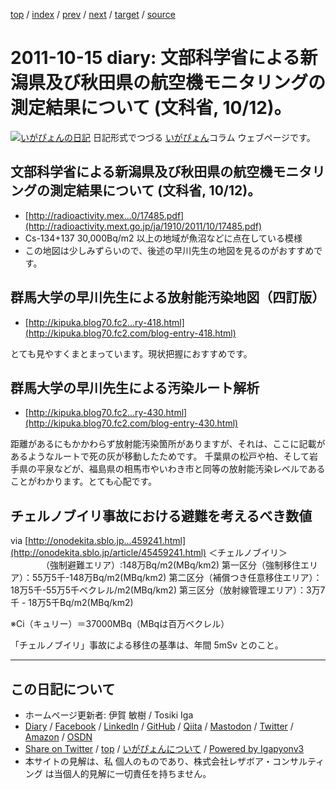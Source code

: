 [top](../index.html) 
 / [index](index.html) 
 / [prev](ig111014.html) 
 / [next](ig111017.html) 
 / [target](https://www.igapyon.jp/igapyon/diary/2011/ig111015.html) 
 / [source](https://github.com/igapyon/diary/blob/master/2011/ig111015.src.md) 

2011-10-15 diary: 文部科学省による新潟県及び秋田県の航空機モニタリングの測定結果について (文科省, 10/12)。
=====================================================================================================
[![いがぴょんの日記](https://www.igapyon.jp/igapyon/diary/images/iga200306s.jpg "いがぴょん")](https://www.igapyon.jp/igapyon/diary/memo/memoigapyon.html) 日記形式でつづる [いがぴょん](https://www.igapyon.jp/igapyon/diary/memo/memoigapyon.html)コラム ウェブページです。

## 文部科学省による新潟県及び秋田県の航空機モニタリングの測定結果について (文科省, 10/12)。


* [http://radioactivity.mex...0/17485.pdf](http://radioactivity.mext.go.jp/ja/1910/2011/10/17485.pdf)
* Cs-134+137 30,000Bq/m2 以上の地域が魚沼などに点在している模様
* この地図は少しみずらいので、後述の早川先生の地図を見るのがおすすめです。



## 群馬大学の早川先生による放射能汚染地図（四訂版）


* [http://kipuka.blog70.fc2...ry-418.html](http://kipuka.blog70.fc2.com/blog-entry-418.html)

とても見やすくまとまっています。現状把握におすすめです。


## 群馬大学の早川先生による汚染ルート解析


* [http://kipuka.blog70.fc2...ry-430.html](http://kipuka.blog70.fc2.com/blog-entry-430.html)

距離があるにもかかわらず放射能汚染箇所がありますが、それは、ここに記載があるようなルートで死の灰が移動したためです。
千葉県の松戸や柏、そして岩手県の平泉などが、福島県の相馬市やいわき市と同等の放射能汚染レベルであることがわかります。とても心配です。


## チェルノブイリ事故における避難を考えるべき数値

via [http://onodekita.sblo.jp...459241.html](http://onodekita.sblo.jp/article/45459241.html)
＜チェルノブイリ＞
　　　　（強制避難エリア）:148万Bq/m2(MBq/km2)
第一区分（強制移住エリア）：55万5千-148万Bq/m2(MBq/km2)
第二区分（補償つき任意移住エリア）：18万5千-55万5千ベクレル/m2(MBq/km2)
第三区分（放射線管理エリア）：3万7千 - 18万5千Bq/m2(MBq/km2)

※Ci（キュリー）＝37000MBq（MBqは百万ベクレル）

「チェルノブイリ」事故による移住の基準は、年間 5mSv とのこと。


----------------------------------------------------------------------------------------------------

## この日記について

* ホームページ更新者: 伊賀 敏樹 / Tosiki Iga
* [Diary](https://www.igapyon.jp/igapyon/diary/) / [Facebook](https://www.facebook.com/igapyon) / [LinkedIn](https://www.linkedin.com/in/toshikiiga) / [GitHub](https://github.com/igapyon) / [Qiita](https://qiita.com/igapyon) / [Mastodon](https://social.vivaldi.net/@igapyon) / [Twitter](https://twitter.com/ToshikiIga) / [Amazon](https://www.amazon.co.jp/%E4%BC%8A%E8%B3%80-%E6%95%8F%E6%A8%B9/e/B004LTQWCQ) / [OSDN](https://ja.osdn.net/users/iga/)
* [Share on Twitter](https://twitter.com/intent/tweet?hashtags=igapyon%2Cdiary%2C%E3%81%84%E3%81%8C%E3%81%B4%E3%82%87%E3%82%93&text=%E6%96%87%E9%83%A8%E7%A7%91%E5%AD%A6%E7%9C%81%E3%81%AB%E3%82%88%E3%82%8B%E6%96%B0%E6%BD%9F%E7%9C%8C%E5%8F%8A%E3%81%B3%E7%A7%8B%E7%94%B0%E7%9C%8C%E3%81%AE%E8%88%AA%E7%A9%BA%E6%A9%9F%E3%83%A2%E3%83%8B%E3%82%BF%E3%83%AA%E3%83%B3%E3%82%B0%E3%81%AE%E6%B8%AC%E5%AE%9A%E7%B5%90%E6%9E%9C%E3%81%AB%E3%81%A4%E3%81%84%E3%81%A6+%28%E6%96%87%E7%A7%91%E7%9C%81%2C+10%2F12%29%E3%80%82&url=https%3A%2F%2Fwww.igapyon.jp%2Figapyon%2Fdiary%2F2011%2Fig111015.html) / [top](../index.html) / [いがぴょんについて](https://www.igapyon.jp/igapyon/diary/memo/memoigapyon.html) / [Powered by Igapyonv3](https://github.com/igapyon/igapyonv3)
* 本サイトの見解は、私 個人のものであり、株式会社レザボア・コンサルティング は当個人的見解に一切責任を持ちません。 
